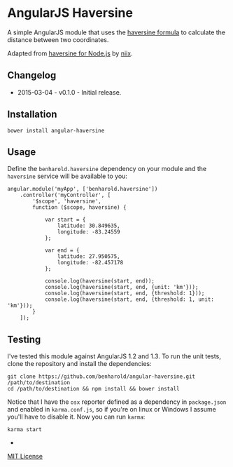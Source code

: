 # AngularJS Haversine

A simple AngularJS module that uses the [haversine formula](http://en.wikipedia.org/wiki/Haversine_formula) to calculate the distance between two coordinates.

Adapted from [haversine for Node.js](https://github.com/niix/haversine) by [niix](https://github.com/niix).

## Changelog

- 2015-03-04 - v0.1.0 - Initial release.

## Installation

    bower install angular-haversine

## Usage

Define the `benharold.haversine` dependency on your module and the `haversine` service will be available to you:

    angular.module('myApp', ['benharold.haversine'])
        .controller('myController', [
            '$scope', 'haversine',
            function ($scope, haversine) {

                var start = {
                    latitude: 30.849635,
                    longitude: -83.24559
                };

                var end = {
                    latitude: 27.950575,
                    longitude: -82.457178
                };

                console.log(haversine(start, end));
                console.log(haversine(start, end, {unit: 'km'}));
                console.log(haversine(start, end, {threshold: 1}));
                console.log(haversine(start, end, {threshold: 1, unit: 'km'}));
            }
        ]);

## Testing

I've tested this module against AngularJS 1.2 and 1.3. To run the unit tests, clone the repository and install the dependencies:

    git clone https://github.com/benharold/angular-haversine.git /path/to/destination
    cd /path/to/destination && npm install && bower install
    
Notice that I have the `osx` reporter defined as a dependency in `package.json` and enabled in `karma.conf.js`, so if you're on linux or Windows I assume you'll have to disable it. Now you can run `karma`:
    
    karma start
    
-
[MIT License](http://opensource.org/licenses/MIT)
